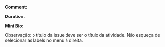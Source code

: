 **Comment:**

**Duration:**

**Mini Bio:**

Observação: o título da issue deve ser o título da atividade. Não esqueça de selecionar as labels no menu à direita.
